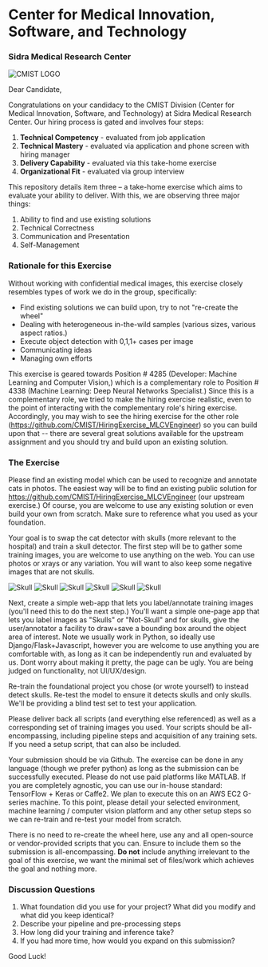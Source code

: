 # Center for Medical Innovation, Software, and Technology
### Sidra Medical Research Center
![](https://raw.githubusercontent.com/CMIST/HiringExercise_MLCVEngineer/master/logo_cmist.png "CMIST LOGO")

Dear Candidate,

Congratulations on your candidacy to the CMIST Division (Center for Medical Innovation, Software, and Technology) at Sidra Medical Research Center.  Our hiring process is gated and involves four steps:
1.	**Technical Competency** - evaluated from job application
2.	**Technical Mastery** - evaluated via application and phone screen with hiring manager
3.	**Delivery Capability** - evaluated via this take-home exercise
4.	**Organizational Fit** - evaluated via group interview 

This repository details item three – a take-home exercise which aims to evaluate your ability to deliver.  With this, we are observing three major things:
1.  Ability to find and use existing solutions
2.	Technical Correctness
3.	Communication and Presentation
4.	Self-Management

### Rationale for this Exercise
Without working with confidential medical images, this exercise closely resembles types of work we do in the group, specifically:
* Find existing solutions we can build upon, try to not "re-create the wheel"
* Dealing with heterogeneous in-the-wild samples (various sizes, various aspect ratios.)  
* Execute object detection with 0,1,1+ cases per image
* Communicating ideas
* Managing own efforts 

This exercise is geared towards Position # 4285 (Developer: Machine Learning and Computer Vision,) which is a complementary role to Position # 4338 (Machine Learning: Deep Neural Networks Specialist.)  Since this is a complementary role, we tried to make the hiring exercise realistic, even to the point of interacting with the complementary role's hiring exercise.  Accordingly, you may wish to see the hiring exercise for the other role (https://github.com/CMIST/HiringExercise_MLCVEngineer) so you can build upon that -- there are several great solutions available for the upstream assignment and you should try and build upon an existing solution.

### The Exercise

Please find an existing model which can be used to recognize and annotate cats in photos.  The easiest way will be to find an existing public solution for https://github.com/CMIST/HiringExercise_MLCVEngineer (our upstream exercise.)  Of course, you are welcome to use any existing solution or even build your own from scratch.  Make sure to reference what you used as your foundation.  

Your goal is to swap the cat detector with skulls (more relevant to the hospital) and train a skull detector.  The first step will be to gather some training images, you are welcome to use anything on the web.  You can use photos or xrays or any variation.  You will want to also keep some negative images that are not skulls.

![](https://raw.githubusercontent.com/CMIST/HiringExercise_MLEngineer/master/skullA.jpg "Skull")
![](https://raw.githubusercontent.com/CMIST/HiringExercise_MLEngineer/master/skullB.jpg "Skull")
![](https://raw.githubusercontent.com/CMIST/HiringExercise_MLEngineer/master/skullC.jpg "Skull")
![](https://raw.githubusercontent.com/CMIST/HiringExercise_MLEngineer/master/skullD.jpg "Skull")
![](https://raw.githubusercontent.com/CMIST/HiringExercise_MLEngineer/master/skullE.jpg "Skull")
![](https://raw.githubusercontent.com/CMIST/HiringExercise_MLEngineer/master/skullF.jpg "Skull")

Next, create a simple web-app that lets you label/annotate training images (you'll need this to do the next step.)  You'll want a simple one-page app that lets you label images as "Skulls" or "Not-Skull" and for skulls, give the user/annotator a facility to draw+save a bounding box around the object area of interest.  Note we usually work in Python, so ideally use Django/Flask+Javascript, however you are welcome to use anything you are comfortable with, as long as it can be independently run and evaluated by us.  Dont worry about making it pretty, the page can be ugly.  You are being judged on functionality, not UI/UX/design.

Re-train the foundational project you chose (or wrote yourself) to instead detect skulls.  Re-test the model to ensure it detects skulls and only skulls.  We'll be providing a blind test set to test your application.
 
Please deliver back all scripts (and everything else referenced) as well as a corresponding set of training images you used.  Your scripts should be all-encompassing, including pipeline steps and acquisition of any training sets.  If you need a setup script, that can also be included.

Your submission should be via Github.  The exercise can be done in any language (though we prefer python) as long as the submission can be successfully executed.  Please do not use paid platforms like MATLAB.  If you are completely agnostic, you can use our in-house standard: TensorFlow + Keras or Caffe2.  We plan to execute this on an AWS EC2 G-series machine.  To this point, please detail your selected environment, machine learning / computer vision platform and any other setup steps so we can re-train and re-test your model from scratch.

There is no need to re-create the wheel here, use any and all open-source or vendor-provided scripts that you can.  Ensure to include them so the submission is all-encompassing.  **Do not** include anything irrelevant to the goal of this exercise, we want the minimal set of files/work which achieves the goal and nothing more.

### Discussion Questions
1.	What foundation did you use for your project?  What did you modify and what did you keep identical?
2.	Describe your pipeline and pre-processing steps
3.	How long did your training and inference take?
4.	If you had more time, how would you expand on this submission?

Good Luck!